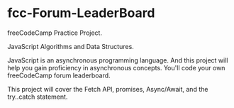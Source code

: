 # fcc-Forum-LeaderBoard

freeCodeCamp Practice Project.


JavaScript Algorithms and Data Structures.



JavaScript is an asynchronous programming language. And this project will help you gain proficiency in asynchronous concepts. You'll code your own freeCodeCamp forum leaderboard.

This project will cover the Fetch API, promises, Async/Await, and the try..catch statement.
